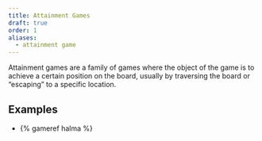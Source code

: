```yaml
---
title: Attainment Games
draft: true
order: 1
aliases:
  - attainment game
---
```


<p class="lead">Attainment games are a family of games where the object of the game is to achieve a certain position on the board, usually by traversing the board or “escaping” to a specific location.</p>

## Examples

- {% gameref halma %}
